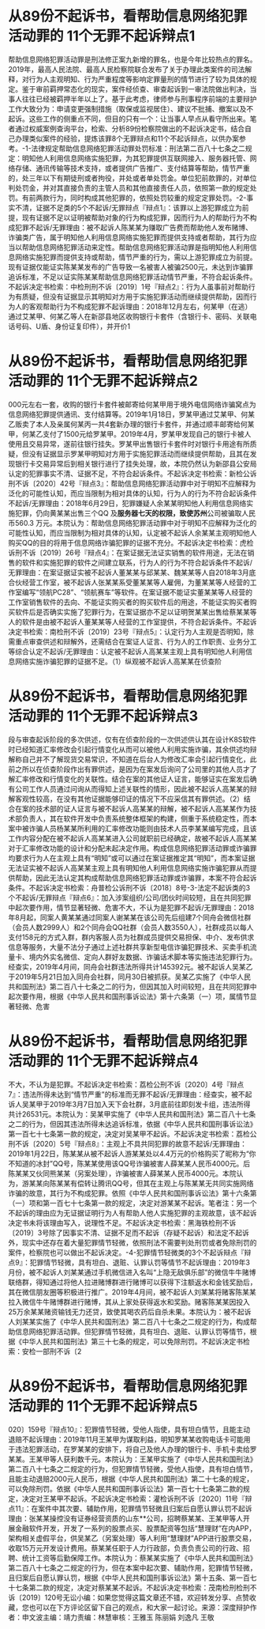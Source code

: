 # 从89份不起诉书，看帮助信息网络犯罪活动罪的 11个无罪不起诉辩点1

帮助信息网络犯罪活动罪是刑法修正案九新增的罪名，也是今年比较热点的罪名。2019年，最高人民法院、最高人民检察院联合发布了关于办理此类案件的司法解释，对行为人主观明知、行为严重程度等影响定罪量刑的情节进行了较为具体的规定。鉴于审前羁押常态化的现实，案件经侦查、审查起诉到一审法院做出判决，当事人往往已经被羁押半年以上了。基于此考虑，律师参与刑事程序前端的主要辩护工作大致分为：申请变更强制措施（取保或监视居住）、建议不批捕、撤案以及不起诉。这些工作的侧重点不同，但目的只有一个：让当事人早点从看守所出来。笔者通过权威案例查询平台，检索、分析89份检察院做出的不起诉决定书，结合自己办理类似案件的经验，提炼该罪8个无罪辩点和11个不起诉辩点，以供办案参考。-1-法律规定帮助信息网络犯罪活动罪处罚标准：刑法第二百八十七条之二规定：明知他人利用信息网络实施犯罪，为其犯罪提供互联网接入、服务器托管、网络存储、通讯传输等技术支持，或者提供广告推广、支付结算等帮助，情节严重的，处三年以下有期徒刑或者拘役，并处或者单处罚金。单位犯前款罪的，对单位判处罚金，并对其直接负责的主管人员和其他直接责任人员，依照第一款的规定处罚。有前两款行为，同时构成其他犯罪的，依照处罚较重的规定定罪处罚。-2-事实不清，证据不足类的5个不起诉/无罪辩点『辩点1』：该罪以上游犯罪成立为前提，现有证据不足以证明被帮助对象的行为构成犯罪，因而行为人的帮助行为不构成犯罪不起诉/无罪理由：被不起诉人陈某某为赚取广告费而帮助他人发布赌博、诈骗类广告，属于明知他人利用信息网络实施犯罪而提供支持或者帮助，其行为应当以帮助信息网络犯罪活动来定性。帮助信息网络犯罪活动罪是指明知他人利用信息网络实施犯罪而提供支持或帮助，情节严重的行为，需以上游犯罪成立为前提。现有证据仅能证实陈某某发布的广告导致一名被害人被骗2500元，未达到诈骗罪追诉标准，不足以证实陈某某帮助信息网络犯罪活动情节严重，不符合起诉条件。不起诉决定书检索：中检刑刑不诉〔2019〕1号『辩点2』：行为人虽事前对帮助行为有质疑，但没有证据显示其明知对方用于实施犯罪活动而继续提供帮助，因而行为人的客观帮助行为不构成犯罪不起诉理由：2018年12月左右，何某甲（在逃）通过艾某甲、何某乙等人在新邵县地区收购银行卡套件（含银行卡、密码、关联电话号码、U盾、身份证复印件），并开价1

# 从89份不起诉书，看帮助信息网络犯罪活动罪的 11个无罪不起诉辩点2

000元左右一套，收购的银行卡套件被邮寄给何某甲用于境外电信网络诈骗窝点为信息网络犯罪提供通讯、支付结算等。2019年1月18日，罗某甲通过艾某甲、何某乙贩卖了本人及亲属何某丙一共4套新办理的银行卡套件，并通过顺丰邮寄给何某甲，何某乙支付了1500元给罗某甲。2019年4月，罗某甲发现自己的银行卡被人使用且交易异常，遂前往银行挂失。罗某甲出售银行卡套件时对银行卡用途有所质疑，但没有证据显示罗某甲明知对方用于实施犯罪活动而继续提供帮助，且其在发现银行卡交易异常后到相关银行进行了挂失处理，故，本院仍然认为新邵县公安局认定的犯罪事实不清、证据不足，不符合起诉条件。不起诉决定书检索：新检公诉刑不诉〔2020〕42号『辩点3』：帮助信息网络犯罪活动罪中对于明知不应解释为泛化的可能性认知，而应当限制为相对具体的认知，行为人的行为不符合起诉条件不起诉/无罪理由：2018年6月29日，犯罪嫌疑人余某某明知他人利用信息网络实施犯罪，仍向黄某某出售三个QQ 及**服务器七天的权限，致使苏州**公司被骗取人民币560.3 万元。本院认为：帮助信息网络犯罪活动罪中对于明知不应解释为泛化的可能性认知，而应当限制为相对具体的认知，认定被不起诉人余某某主观明知他人购买QQ的目的将用于信息网络诈骗犯罪的证据不充分。不起诉决定书检索：虎检诉刑不诉〔2019〕26号『辩点4』：在案证据无法证实销售的软件用途，无法在销售的软件和实施犯罪的软件之间建立联系，行为人的行为不符合起诉条件不起诉/无罪理由：在案证据证实被不起诉人董某某与邱某某、魏某某等人自2018年3月底合伙经营工作室，被不起诉人张某某系受董某某等人雇佣，为董某某等人经营的工作室编写“领航PC28”、“领航赛车”等软件。在案证据不能证实董某某等人经营的工作室销售软件的去向、不能证实购买者的购买软件后的用途，不能证实购买者购买软件后是否确实实施了犯罪行为，在案证据亦不足以证明贺某某出售给蔡某某等人的软件是由被不起诉人董某某等人经营的工作室提供，不符合起诉条件。不起诉决定书检索：南检刑不诉〔2019〕23号『辩点5』：认定行为人主观是否明知，除需重点审查供述和辩解外，还需结合在案证人证言、行为人的工作职责、业务分工等综合认定不起诉/无罪理由：认定被不起诉人高某某主观上具有明知他人利用信息网络实施诈骗犯罪的证据不足。（1）纵观被不起诉人高某某在侦查阶

# 从89份不起诉书，看帮助信息网络犯罪活动罪的 11个无罪不起诉辩点3

段与审查起诉阶段的多次供述，仅有在侦查阶段的一次供述供认其在设计K8S软件时已经知道汇率修改会引起行情变化从而可以被他人利用实施诈骗，其余供述均辩解称自己并不了解现货交易常识，不知道在后台人为修改汇率会引起行情变化，此前之所以在侦查阶段作出有罪供述，是因为在案发后询问了公司里的其他人员才了解汇率修改和行情变化的关联性。结合在案的其他证人证言，能够证实在案发后确有公司工作人员通过问询从而得知上述关联性的情形，因此被不起诉人高某某的辩解客观性较高，在没有其他证据能够印证的情况下不应采信其有罪供述。（2）结合在案的技术部的证人证言与被不起诉人高某某的辩解，被不起诉人高某某作为技术部负责人，其在软件开发中负责系统整体框架的构建，侧重于系统稳定性，而本案中被诈骗人员杨某某所利用的汇率修改功能则由技术人员李某某编写完成，且该工作内容分配在被不起诉人高某某进入公司就职前已经确定，故被不起诉人高某某对于汇率修改功能的设计和分配未起决定作用。构成信息网络犯罪活动罪或诈骗罪均要求行为人在主观上具有“明知”或可以通过在案证据推定其“明知”，而本案证据无法证实被不起诉人高某某主观上具有明知他人利用信息网络实施诈骗犯罪从而提供帮助，因此无法认定其构成帮助信息网络犯罪活动罪或诈骗罪，本案不符合起诉条件。不起诉决定书检索：舟普检公诉刑不诉〔2018〕8号-3-法定不起诉类的3个不起诉/无罪辩点『辩点6』：加入涉案组织/公司/团伙时间较短，且在共同犯罪中起次要作用，情节显著轻微、危害不大，不认为是犯罪不起诉/无罪理由：2018年8月起，同案人黄某某通过同案人谢某某在该公司先后组建7个同舟会微信社群（会员人数2999人）和2个同舟会QQ社群（会员人数3550人），社群成员以每人支付158元的方式入群，群内客服人员为社群成员提供交易担保、中介、发布供求信息等服务，大量不法分子通过上述社群共享新型电信诈骗犯罪技术、买卖手机流量卡、境内外实名微信、定向人群好友数据、诈骗话术脚本等实施违法犯罪行为。经查实，2019年4月间，同舟会社群违法所得共计145392元。被不起诉人吴某乙于2019年5月21日加入同舟会社群，同月30日被抓获。吴某乙实施了《中华人民共和国刑法》第二百八十七条之二的行为，但因其加入时间较短，且在共同犯罪中起次要作用，根据《中华人民共和国刑事诉讼法》第十六条第（一）项，属情节显著轻微、危害

# 从89份不起诉书，看帮助信息网络犯罪活动罪的 11个无罪不起诉辩点4

不大，不认为是犯罪。不起诉决定书检索：荔检公刑不诉〔2020〕4号『辩点7』：违法所得未达到“情节严重”的标准而无罪不起诉/无罪理由：经查实，被不起诉人吴某甲于2019年3月7日加入天下会社群，3月底前往即刻发卡组，违法所得共计26531元。本院认为：吴某甲实施了《中华人民共和国刑法》第二百八十七条之二的行为，但因其违法所得未达追诉标准，依据《中华人民共和国刑事诉讼法》第一百七十七条第一款的规定，决定对吴某甲不起诉。不起诉决定书检索：荔检公刑不诉〔2020〕5号『辩点8』：主观上不具共同犯罪的故意不起诉/无罪理由：2019年1月22日，陈某某从被不起诉人游某某处以4.4万元的价格购买了昵称为“你不知道的冰封”QQ号，陈某某使用该QQ号诈骗被害人薛某某人民币4000元。后陈某某又伙同熊某某（另案处理），诈骗被害人薛某某人民币4000元。本院认为，游某某向陈某某有偿转让腾讯QQ号，但其在主观上与陈某某无共同实施网络诈骗的故意，其行为不构成犯罪。依照《中华人民共和国刑事诉讼法》第十六条第（一）项和第一百七十七条第一款的规定，决定对游某某不起诉。笔者注：另一个不起诉的理由应为无证据证明行为人有帮助人他人实施犯罪的主观故意，该不起诉决定书未将该理由写入，说理性不足。不起诉决定书检索：黑海铁检刑不诉〔2019〕3号除了因事实不清、证据不足而不起诉（存疑不起诉）和法定不起诉外，现实中还存在着大量犯罪情节轻微，依照刑法不需要判处刑罚或者免除刑罚的案件，检察院也可以做出不起诉决定。-4-犯罪情节轻微类的3个不起诉辩点『辩点9』：犯罪情节轻微，具有坦白、退赃、认罪认罚等情节不起诉理由：2019年3月份，被不起诉人刘某某通过手机微信进入名叫“上隐无敌俱乐部”的微信牛牛赌博联络群，得知通过将他人拉进赌博群进行赌博可以获得下注额返水和金钱奖励后，其在微信朋友圈等积极进行推广。2019年4月间，被不起诉人刘某某将赌客陈某某拉入微信牛牛赌博群进行赌博，其从上家处获得返水和奖励。赌客陈某某因投入25万余某某赌资输钱无力还贷，致使其喝农药后自杀未果。本院认为：被不起诉人刘某某实施了《中华人民共和国刑法》第二百八十七条之二规定的行为，构成帮助信息网络犯罪活动罪。但犯罪情节轻微，具有坦白、退赃、认罪认罚等情节，根据《中华人民共和国刑法》第三十七条的规定，可以免除刑罚。不起诉决定书检索：安检一部刑不诉〔2

# 从89份不起诉书，看帮助信息网络犯罪活动罪的 11个无罪不起诉辩点5

020〕159号『辩点10』：犯罪情节轻微，受他人指使，具有坦白情节，且能主动退赔不起诉理由：2019年11月王某甲为谋取利益，明知罗某某收购电话卡可能用于违法犯罪活动，在罗某某的安排下，将自己及他人办理的银行卡、手机卡卖给罗某某。王某甲等人获利数千元。本院认为：王某甲实施了《中华人民共和国刑法》第二百八十七条之二规定的行为，但犯罪情节轻微，受他人指使，具有坦白情节，且能主动退赔2000元人民币，根据《中华人民共和国刑法》第二十七条的规定，可以免除刑罚。依据《中华人民共和国刑事诉讼法》第一百七十七条第二款的规定，决定对王某甲不起诉。不起诉决定书检索：灌检诉刑不诉〔2020〕11号『辩点11』：在案件中其次要、辅助作用，犯罪情节轻微且归案后自愿认罪认罚不起诉理由：张某某操控没有证券经营资质的山东**公司，招聘蔡某某、王某甲等人开展金融软件开发，开发了一系列的股票点买、股票配资等包括“慧理财”在内APP，架构相关虚假平台，供吴某乙（另案处理）等人利用“慧理财”APP进行股票交易，收取15万元开发设计费用。蔡某某任职于人力行政部，负责负责公司的行政、招聘、统计工资等后勤保障工作。本院认为：蔡某某实施了《中华人民共和国刑法》第二百八十七条之二规定的行为，但在本案中起次要、辅助作用，犯罪情节轻微，且归案后自愿认罪认罚，根据《中华人民共和国刑事诉讼法》第十五条、第一百七十七条第二款的规定，决定对蔡某某不起诉。不起诉决定书检索：茂南检刑检刑不诉〔2019〕120号无讼小编：如果您觉得这篇文章还不错，欢迎转发分享、点赞收藏，您也可以在下方评论区留下自己的观点，和大家一起讨论。来源：深度辩护作者：申文波主编：靖力责编：林慧审核：王雅玉 陈丽娟 刘逸凡 王敬

